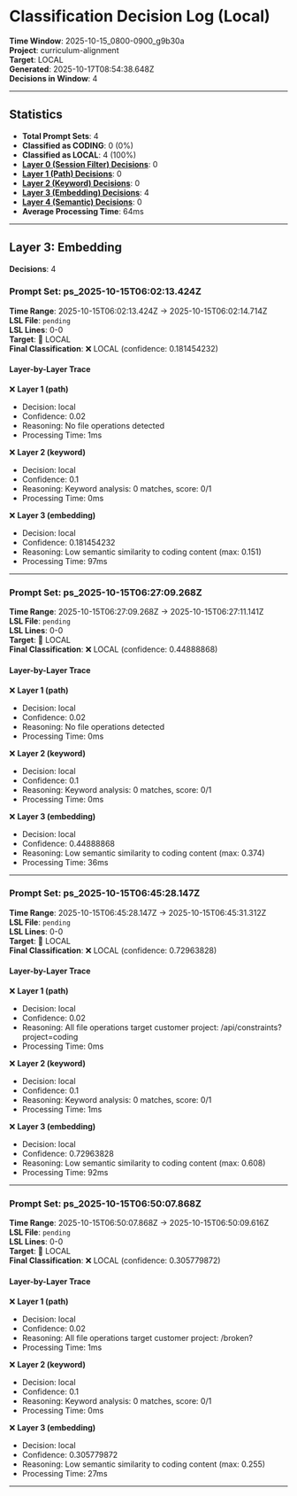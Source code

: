 # Classification Decision Log (Local)

**Time Window**: 2025-10-15_0800-0900_g9b30a<br>
**Project**: curriculum-alignment<br>
**Target**: LOCAL<br>
**Generated**: 2025-10-17T08:54:38.648Z<br>
**Decisions in Window**: 4

---

## Statistics

- **Total Prompt Sets**: 4
- **Classified as CODING**: 0 (0%)
- **Classified as LOCAL**: 4 (100%)
- **[Layer 0 (Session Filter) Decisions](#layer-0-session-filter)**: 0
- **[Layer 1 (Path) Decisions](#layer-1-path)**: 0
- **[Layer 2 (Keyword) Decisions](#layer-2-keyword)**: 0
- **[Layer 3 (Embedding) Decisions](#layer-3-embedding)**: 4
- **[Layer 4 (Semantic) Decisions](#layer-4-semantic)**: 0
- **Average Processing Time**: 64ms

---

## Layer 3: Embedding

**Decisions**: 4

### Prompt Set: ps_2025-10-15T06:02:13.424Z

**Time Range**: 2025-10-15T06:02:13.424Z → 2025-10-15T06:02:14.714Z<br>
**LSL File**: `pending`<br>
**LSL Lines**: 0-0<br>
**Target**: 📍 LOCAL<br>
**Final Classification**: ❌ LOCAL (confidence: 0.181454232)

#### Layer-by-Layer Trace

❌ **Layer 1 (path)**
- Decision: local
- Confidence: 0.02
- Reasoning: No file operations detected
- Processing Time: 1ms

❌ **Layer 2 (keyword)**
- Decision: local
- Confidence: 0.1
- Reasoning: Keyword analysis: 0 matches, score: 0/1
- Processing Time: 0ms

❌ **Layer 3 (embedding)**
- Decision: local
- Confidence: 0.181454232
- Reasoning: Low semantic similarity to coding content (max: 0.151)
- Processing Time: 97ms

---

### Prompt Set: ps_2025-10-15T06:27:09.268Z

**Time Range**: 2025-10-15T06:27:09.268Z → 2025-10-15T06:27:11.141Z<br>
**LSL File**: `pending`<br>
**LSL Lines**: 0-0<br>
**Target**: 📍 LOCAL<br>
**Final Classification**: ❌ LOCAL (confidence: 0.44888868)

#### Layer-by-Layer Trace

❌ **Layer 1 (path)**
- Decision: local
- Confidence: 0.02
- Reasoning: No file operations detected
- Processing Time: 0ms

❌ **Layer 2 (keyword)**
- Decision: local
- Confidence: 0.1
- Reasoning: Keyword analysis: 0 matches, score: 0/1
- Processing Time: 0ms

❌ **Layer 3 (embedding)**
- Decision: local
- Confidence: 0.44888868
- Reasoning: Low semantic similarity to coding content (max: 0.374)
- Processing Time: 36ms

---

### Prompt Set: ps_2025-10-15T06:45:28.147Z

**Time Range**: 2025-10-15T06:45:28.147Z → 2025-10-15T06:45:31.312Z<br>
**LSL File**: `pending`<br>
**LSL Lines**: 0-0<br>
**Target**: 📍 LOCAL<br>
**Final Classification**: ❌ LOCAL (confidence: 0.72963828)

#### Layer-by-Layer Trace

❌ **Layer 1 (path)**
- Decision: local
- Confidence: 0.02
- Reasoning: All file operations target customer project: /api/constraints?project=coding
- Processing Time: 0ms

❌ **Layer 2 (keyword)**
- Decision: local
- Confidence: 0.1
- Reasoning: Keyword analysis: 0 matches, score: 0/1
- Processing Time: 1ms

❌ **Layer 3 (embedding)**
- Decision: local
- Confidence: 0.72963828
- Reasoning: Low semantic similarity to coding content (max: 0.608)
- Processing Time: 92ms

---

### Prompt Set: ps_2025-10-15T06:50:07.868Z

**Time Range**: 2025-10-15T06:50:07.868Z → 2025-10-15T06:50:09.616Z<br>
**LSL File**: `pending`<br>
**LSL Lines**: 0-0<br>
**Target**: 📍 LOCAL<br>
**Final Classification**: ❌ LOCAL (confidence: 0.305779872)

#### Layer-by-Layer Trace

❌ **Layer 1 (path)**
- Decision: local
- Confidence: 0.02
- Reasoning: All file operations target customer project: /broken?
- Processing Time: 1ms

❌ **Layer 2 (keyword)**
- Decision: local
- Confidence: 0.1
- Reasoning: Keyword analysis: 0 matches, score: 0/1
- Processing Time: 0ms

❌ **Layer 3 (embedding)**
- Decision: local
- Confidence: 0.305779872
- Reasoning: Low semantic similarity to coding content (max: 0.255)
- Processing Time: 27ms

---

